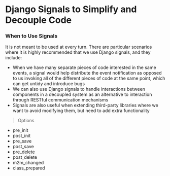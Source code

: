 # Django Signals to Simplify and Decouple Code

### When to Use Signals

It is not meant to be used at every turn. There are particular scenarios where it is highly recommended that we use Django signals, and they include:

- When we have many separate pieces of code interested in the same events, a signal would help distribute the event notification as opposed to us invoking all of the different pieces of code at the same point, which can get untidy and introduce bugs
- We can also use Django signals to handle interactions between components in a decoupled system as an alternative to interaction through RESTful communication mechanisms
- Signals are also useful when extending third-party libraries where we want to avoid modifying them, but need to add extra functionality

> Options

-    pre_init
-    post_init
-    pre_save
-    post_save
-    pre_delete
-    post_delete
-    m2m_changed
-    class_prepared


